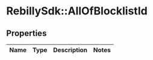 # RebillySdk::AllOfBlocklistId

## Properties
Name | Type | Description | Notes
------------ | ------------- | ------------- | -------------

